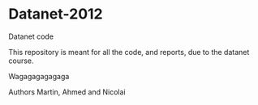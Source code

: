 Datanet-2012
============

Datanet code

This repository is meant for all the code, and reports, due to the datanet
course.


Wagagagagagaga

Authors Martin, Ahmed and Nicolai
